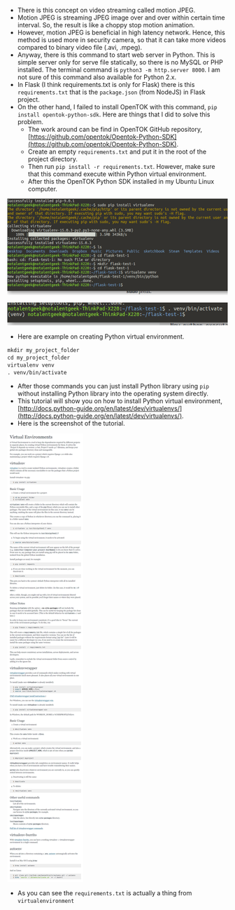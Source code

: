 * There is this concept on video streaming called motion JPEG.
* Motion JPEG is streaming JPEG image over and over within certain time interval. So, the result is like a choppy stop motion animation.
* However, motion JPEG is beneficial in high latency network. Hence, this method is used more in security camera, so that it can take more videos compared to binary video file (.avi, .mpeg).
* Anyway, there is this command to start web server in Python. This is simple server only for serve file statically, so there is no MySQL or PHP installed. The terminal command is `python3 -m http.server 8000`. I am not sure of this command also available for Python 2.x.
* In Flask (I think requirements.txt is only for Flask) there is this `requirements.txt` that is the `package.json` (from NodeJS) in Flask project.
* On the other hand, I failed to install OpenTOK with this command, `pip install opentok-python-sdk`. Here are things that I did to solve this problem.
    * The work around can be find in OpenTOK GitHub repository, [https://github.com/opentok/Opentok-Python-SDK](https://github.com/opentok/Opentok-Python-SDK).
    * Create an empty `requirements.txt` and put it in the root of the project directory.
    * Then run `pip install -r requirements.txt`. However, make sure that this command execute within Python virtual environment.
    * After this the OpenTOK Python SDK installed in my Ubuntu Linux computer.

![./20161203-2110-gmt+2-project-log-7-1.png](./20161203-2110-gmt+2-project-log-7-1.png)

![./20161203-2110-gmt+2-project-log-7-2.png](./20161203-2110-gmt+2-project-log-7-2.png)

* Here are example on creating Python virtual environment.

```markdown
mkdir my_project_folder
cd my_project_folder
virtualenv venv
. venv/bin/activate
```

* After those commands you can just install Python library using `pip` without installing Python library into the operating system directly.
* This tutorial will show you on how to install Python virtual environment, [http://docs.python-guide.org/en/latest/dev/virtualenvs/](http://docs.python-guide.org/en/latest/dev/virtualenvs/).
* Here is the screenshot of the tutorial.

![./20161203-2110-gmt+2-project-log-7-3.png](./20161203-2110-gmt+2-project-log-7-3.png)

*  As you can see the `requirements.txt` is actually a thing from `virtualenvironment`